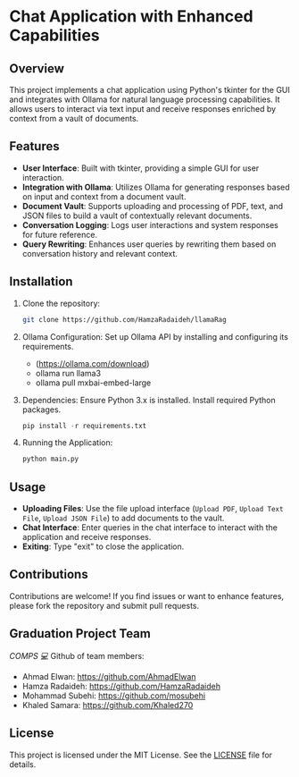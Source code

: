 # Chat Application with Enhanced Capabilities

## Overview

This project implements a chat application using Python's tkinter for the GUI and integrates with Ollama for natural language processing capabilities. It allows users to interact via text input and receive responses enriched by context from a vault of documents.

## Features

- **User Interface**: Built with tkinter, providing a simple GUI for user interaction.
- **Integration with Ollama**: Utilizes Ollama for generating responses based on input and context from a document vault.
- **Document Vault**: Supports uploading and processing of PDF, text, and JSON files to build a vault of contextually relevant documents.
- **Conversation Logging**: Logs user interactions and system responses for future reference.
- **Query Rewriting**: Enhances user queries by rewriting them based on conversation history and relevant context.

## Installation

1. Clone the repository:

   ```bash
   git clone https://github.com/HamzaRadaideh/llamaRag
   ```

2. Ollama Configuration: Set up Ollama API by installing and configuring its requirements.

    - (<https://ollama.com/download>)
    - ollama run llama3
    - ollama pull mxbai-embed-large

3. Dependencies: Ensure Python 3.x is installed. Install required Python packages.

    ```python
    pip install -r requirements.txt
    ```

4. Running the Application:

    ```python
    python main.py
    ```

## Usage

- **Uploading Files**: Use the file upload interface (`Upload PDF`, `Upload Text File`, `Upload JSON File`) to add documents to the vault.
- **Chat Interface**: Enter queries in the chat interface to interact with the application and receive responses.
- **Exiting**: Type "exit" to close the application.

## Contributions

Contributions are welcome! If you find issues or want to enhance features, please fork the repository and submit pull requests.

## Graduation Project Team

*COMPS 💻* Github of team members:

- Ahmad Elwan: <https://github.com/AhmadElwan>
- Hamza Radaideh: <https://github.com/HamzaRadaideh>
- Mohammad Subehi: <https://github.com/mosubehi>
- Khaled Samara: <https://github.com/Khaled270>

## License

This project is licensed under the MIT License. See the [LICENSE](LICENSE) file for details.
